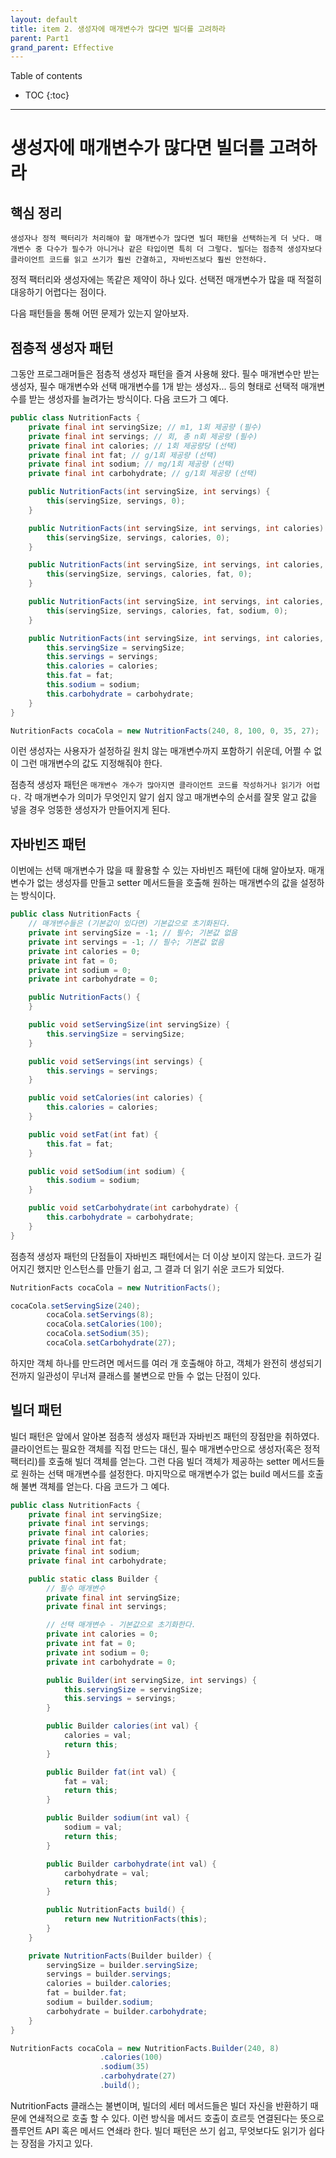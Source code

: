 ```yaml
---
layout: default
title: item 2. 생성자에 매개변수가 많다면 빌더를 고려하라
parent: Part1
grand_parent: Effective
---
```



Table of contents


- TOC
{:toc}


---

# 생성자에 매개변수가 많다면 빌더를 고려하라

## 핵심 정리
```
생성자나 정적 팩터리가 처리해야 할 매개변수가 많다면 빌더 패턴을 선택하는게 더 낫다. 매개변수 중 다수가 필수가 아니거나 같은 타입이면 특히 더 그렇다. 빌더는 점층적 생성자보다 클라이언트 코드를 읽고 쓰기가 훨씬 간결하고, 자바빈즈보다 훨씬 안전하다.
```

정적 팩터리와 생성자에는 똑같은 제약이 하나 있다. 선택전 매개변수가 많을 때 적절히 대응하기 어렵다는 점이다.

다음 패턴들을 통해 어떤 문제가 있는지 알아보자.

## 점층적 생성자 패턴

그동안 프로그래머들은 점층적 생성자 패턴을 즐겨 사용해 왔다. 필수 매개변수만 받는 생성자, 필수 매개변수와 선택 매개변수를 1개 받는 생성자... 등의 형태로 선택적 매개변수를 받는 생성자를 늘려가는 방식이다. 다음 코드가 그 예다.

```java
public class NutritionFacts {
    private final int servingSize; // m1, 1회 제공량 (필수)
    private final int servings; // 회, 총 n회 제공량 (필수)
    private final int calories; // 1회 제공량당 (선택)
    private final int fat; // g/1회 제공량 (선택)
    private final int sodium; // mg/1회 제공량 (선택)
    private final int carbohydrate; // g/1회 제공량 (선택)

    public NutritionFacts(int servingSize, int servings) {
        this(servingSize, servings, 0);
    }

    public NutritionFacts(int servingSize, int servings, int calories) {
        this(servingSize, servings, calories, 0);
    }

    public NutritionFacts(int servingSize, int servings, int calories, int fat) {
        this(servingSize, servings, calories, fat, 0);
    }

    public NutritionFacts(int servingSize, int servings, int calories, int fat, int sodium) {
        this(servingSize, servings, calories, fat, sodium, 0);
    }

    public NutritionFacts(int servingSize, int servings, int calories, int fat, int sodium, int carbohydrate) {
        this.servingSize = servingSize;
        this.servings = servings;
        this.calories = calories;
        this.fat = fat;
        this.sodium = sodium;
        this.carbohydrate = carbohydrate;
    }
}

NutritionFacts cocaCola = new NutritionFacts(240, 8, 100, 0, 35, 27);
```

이런 생성자는 사용자가 설정하길 원치 않는 매개변수까지 포함하기 쉬운데, 어쩔 수 없이 그런 매개변수의 값도 지정해줘야 한다.

점층적 생성자 패턴은 `매개변수 개수가 많아지면 클라이언트 코드를 작성하거나 읽기가 어렵다.` 각 매개변수가 의미가 무엇인지 알기 쉽지 않고 매개변수의 순서를 잘못 알고 값을 넣을 경우 엉뚱한 생성자가 만들어지게 된다.

## 자바빈즈 패턴

이번에는 선택 매개변수가 많을 때 활용할 수 있는 자바빈즈 패턴에 대해 알아보자. 매개변수가 없는 생성자를 만들고 setter 메서드들을 호출해 원하는 매개변수의 값을 설정하는 방식이다.

```java
public class NutritionFacts {
    // 매개변수들은 (기본값이 있다면) 기본값으로 초기화된다.
    private int servingSize = -1; // 필수; 기본값 없음
    private int servings = -1; // 필수; 기본값 없음
    private int calories = 0;
    private int fat = 0;
    private int sodium = 0;
    private int carbohydrate = 0;

    public NutritionFacts() {
    }

    public void setServingSize(int servingSize) {
        this.servingSize = servingSize;
    }

    public void setServings(int servings) {
        this.servings = servings;
    }

    public void setCalories(int calories) {
        this.calories = calories;
    }

    public void setFat(int fat) {
        this.fat = fat;
    }

    public void setSodium(int sodium) {
        this.sodium = sodium;
    }

    public void setCarbohydrate(int carbohydrate) {
        this.carbohydrate = carbohydrate;
    }
}
```

점층적 생성자 패턴의 단점들이 자바빈즈 패턴에서는 더 이상 보이지 않는다. 코드가 길어지긴 했지만 인스턴스를 만들기 쉽고, 그 결과 더 읽기 쉬운 코드가 되었다.

```java
NutritionFacts cocaCola = new NutritionFacts();

cocaCola.setServingSize(240);
        cocaCola.setServings(8);
        cocaCola.setCalories(100);
        cocaCola.setSodium(35);
        cocaCola.setCarbohydrate(27);
```

하지만 객체 하나를 만드려면 메서드를 여러 개 호출해야 하고, 객체가 완전히 생성되기 전까지 일관성이 무너져 클래스를 불변으로 만들 수 없는 단점이 있다.

## 빌더 패턴

빌더 패턴은 앞에서 알아본 점층적 생성자 패턴과 자바빈즈 패턴의 장점만을 취하였다. 클라이언트는 필요한 객체를 직접 만드는 대신, 필수 매개변수만으로 생성자(혹은 정적 팩터리)를 호출해 빌더 객체를 얻는다. 그런 다음 빌더 객체가 제공하는 setter 메서드들로 원하는 선택 매개변수를 설정한다. 마지막으로 매개변수가 없는 build 메서드를 호출해 불변 객체를 얻는다. 다음 코드가 그 예다.

```java
public class NutritionFacts {
    private final int servingSize;
    private final int servings;
    private final int calories;
    private final int fat;
    private final int sodium;
    private final int carbohydrate;

    public static class Builder {
        // 필수 매개변수
        private final int servingSize;
        private final int servings;

        // 선택 매개변수 - 기본값으로 초기화한다.
        private int calories = 0;
        private int fat = 0;
        private int sodium = 0;
        private int carbohydrate = 0;

        public Builder(int servingSize, int servings) {
            this.servingSize = servingSize;
            this.servings = servings;
        }

        public Builder calories(int val) {
            calories = val;
            return this;
        }

        public Builder fat(int val) {
            fat = val;
            return this;
        }

        public Builder sodium(int val) {
            sodium = val;
            return this;
        }

        public Builder carbohydrate(int val) {
            carbohydrate = val;
            return this;
        }

        public NutritionFacts build() {
            return new NutritionFacts(this);
        }
    }

    private NutritionFacts(Builder builder) {
        servingSize = builder.servingSize;
        servings = builder.servings;
        calories = builder.calories;
        fat = builder.fat;
        sodium = builder.sodium;
        carbohydrate = builder.carbohydrate;
    }
}

NutritionFacts cocaCola = new NutritionFacts.Builder(240, 8)
                    .calories(100)
                    .sodium(35)
                    .carbohydrate(27)
                    .build();
```

NutritionFacts 클래스는 불변이며, 빌더의 세터 메서드들은 빌더 자신을 반환하기 때문에 연쇄적으로 호출 할 수 있다. 이런 방식을 메서드 호출이 흐르듯 연결된다는 뜻으로 플루언트 API 혹은 메서드 연쇄라 한다. 빌더 패턴은 쓰기 쉽고, 무엇보다도 읽기가 쉽다는 장점을 가지고 있다.